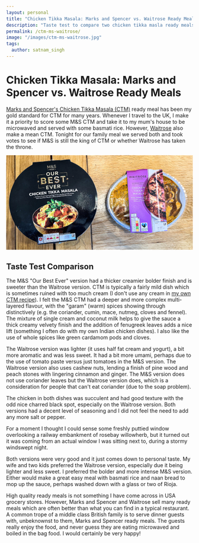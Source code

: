 ```yaml
---
layout: personal
title: "Chicken Tikka Masala: Marks and Spencer vs. Waitrose Ready Meals"
description: "Taste test to compare two chicken tikka masla ready meals: Marks and Spencer vs. Waitrose."
permalink: /ctm-ms-waitrose/
image: "/images/ctm-ms-waitrose.jpg"
tags:
  author: satnam_singh
---
```

# Chicken Tikka Masala: Marks and Spencer vs. Waitrose Ready Meals

[Marks and Spencer's Chicken Tikka Masala (CTM)](https://www.ocado.com/products/m-s-our-best-ever-chicken-tikka-masala-514974011) ready meal has been my gold standard for CTM for many years. Whenever I travel to the UK, I make it a priority to score some M&S CTM and take it to my mum's house to be microwaved and served with some basmati rice. However, [Waitrose](https://www.waitrose.com/ecom/products/waitrose-indian-chicken-tikka-masala/041729-20682-20683) also make a mean CTM. Tonight for our family meal we served both and took votes to see if M&S is still the king of CTM or whether Waitrose has taken the throne.

![M&S vs.Waitrose](/images/ctm-ms-waitrose.jpg)

## Taste Test Comparison
The M&S "Our Best Ever" version had a thicker creamier bolder finish and is sweeter than the Waitrose version. CTM is typically a fairly mild dish which is sometimes ruined with too much cream (I don't use any cream in [my own CTM recipe](http://raintown.org/ctm)). I felt the M&S CTM had a deeper and more complex multi-layered flavour, with the "garam" (warm) spices showing through distinctively (e.g. the coriander, cumin, mace, nutmeg, cloves and fennel). The mixture of single cream and coconut milk helps to give the sauce a thick creamy velvety finish and the addition of fenugreek leaves adds a nice lift (something I often do with my own Indian chicken dishes). I also like the use of whole spices like green cardamom pods and cloves.

The Waitrose version was lighter (it uses half fat cream and yogurt), a bit more aromatic and was less sweet. It had a bit more umami, perhaps due to the use of tomato paste versus just tomatoes in the M&S version. The Waitrose version also uses cashew nuts, lending a finish of pine wood and peach stones with lingering cinnamon and ginger. The M&S version does not use coriander leaves but the Waitrose version does, which is a consideration for people that can't eat coriander (due to the soap problem).

The chicken in both dishes was succulent and had good texture with the odd nice charred black spot, especially on the Waitrose version. Both versions had a decent level of seasoning and I did not feel the need to add any more salt or pepper.

For a moment I thought I could sense some freshly puttied window overlooking a railway embankment of rosebay willowherb, but it turned out it was coming from an actual window I was sitting next to, during a stormy windswept night.

Both versions were very good and it just comes down to personal taste. My wife and two kids preferred the Waitrose version, especially due it being lighter and less sweet. I preferred the bolder and more intense M&S version. Either would make a great easy meal with basmati rice and naan bread to mop up the sauce, perhaps washed down with a glass or two of Rioja.

High quality ready meals is not something I have come across in USA grocery stores. However, Marks and Spencer and Waitrose sell many ready meals which are often better than what you can find in a typical restaurant. A common trope of a middle class British family is to serve dinner guests with, unbeknownst to them, Marks and Spencer ready meals. The guests really enjoy the food, and never guess they are eating microwaved and boiled in the bag food. I would certainly be very happy!



